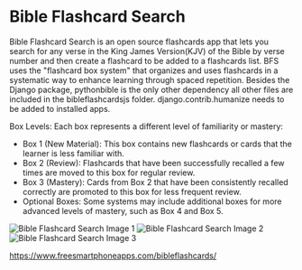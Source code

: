 # Bible Flashcard Search

Bible Flashcard Search is an open source flashcards app that lets you search for any verse in the King James Version(KJV) of the Bible by verse number and then create a flashcard to be added to a flashcards list.  BFS uses the "flashcard box system" that organizes and uses flashcards in a systematic way to enhance learning through spaced repetition.
Besides the Django package, pythonbible is the only other dependency all other files are included in the bibleflashcardsjs folder. django.contrib.humanize needs to be added to installed apps.  

Box Levels: Each box represents a different level of familiarity or mastery:

<ul><li>Box 1 (New Material): This box contains new flashcards or cards that the learner is less familiar with.</li>
<li>Box 2 (Review): Flashcards that have been successfully recalled a few times are moved to this box for regular review.</li>
<li>Box 3 (Mastery): Cards from Box 2 that have been consistently recalled correctly are promoted to this box for less frequent review.</li>
<li>Optional Boxes: Some systems may include additional boxes for more advanced levels of mastery, such as Box 4 and Box 5.</li>
</ul>

![Bible Flashcard Search Image 1](https://www.freesmartphoneapps.com/static/projects/images/bible-flashcard-search/bible-flashcard-search-screenshot1.png "Bible Flashcard Search Image 1")
![Bible Flashcard Search Image 2](https://www.freesmartphoneapps.com/static/projects/images/bible-flashcard-search/bible-flashcard-search-screenshot2.png "Bible Flashcard Search Image 2")
![Bible Flashcard Search Image 3](https://www.freesmartphoneapps.com/static/projects/images/bible-flashcard-search/bible-flashcard-search-screenshot3.png "Bible Flashcard Search Image 3")

https://www.freesmartphoneapps.com/bibleflashcards/